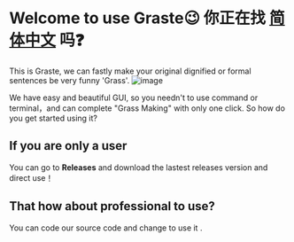 # Welcome to use Graste😉 你正在找 [简体中文](https://xxx) 吗❓
This is Graste, we can fastly make your original dignified or formal sentences be very funny 'Grass'.
![image](https://github.com/xiaolovesmall/Graste/assets/97742074/f20211f8-61c5-4f21-9c82-0b540ef7d56e)

We have easy and beautiful GUI, so you needn't to use command or terminal，and can complete "Grass Making" with only one click.
So how do you get started using it?
## If you are only a user
You can go to **Releases** and download the lastest releases version and direct use！
## That how about professional to use?
You can code our source code and change to use it .
